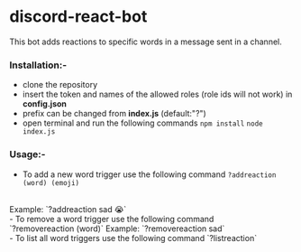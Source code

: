 # discord-react-bot
This bot adds reactions to specific words in a message sent in a channel.

### Installation:-
- clone the repository
- insert the token and names of the allowed roles (role ids will not work) in **config.json**
- prefix can be changed from **index.js** (default:"?")
- open terminal and run the following commands
`npm install`
`node index.js`

### Usage:-
- To add a new word trigger use the following command
`?addreaction (word) (emoji)`
<br>
Example: `?addreaction sad 😭`
<br/>
- To remove a word trigger use the following command
<br>
`?removereaction (word)`
Example: `?removereaction sad`
<br/>
- To list all word triggers use the following command
`?listreaction`
